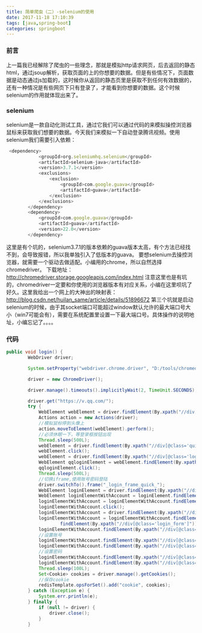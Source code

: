```yaml
---
title: 简单爬虫（二）-selenium的使用
date: 2017-11-18 17:10:39
tags: [java,spring-boot]
categories: springboot
---
```

### 前言
上一篇我已经解除了爬虫的一些理念，那就是模拟http请求网页，后去返回的静态html，通过jsoup解析，获取页面的上的你想要的数据。但是有些情况下，页面数据是动态通过js加载的，这时候你从返回的静态页里是获取不到任何有效数据的，还有一种情况是有些网页下只有登录了，才能看到你想要的数据。这个时候selenium的作用就体现出来了。
### selenium
selenium是一款自动化测试工具，通过它我们可以通过代码的来模拟操控浏览器鼠标来获取我们想要的数据。今天我们来模拟一下自动登录腾讯视频。使用selenium我们需要引入依赖：
<!--more-->
```js
 <dependency>
            <groupId>org.seleniumhq.selenium</groupId>
            <artifactId>selenium-java</artifactId>
            <version>3.7.1</version>
            <exclusions>
                <exclusion>
                    <groupId>com.google.guava</groupId>
                    <artifactId>guava</artifactId>
                </exclusion>
            </exclusions>
        </dependency>
        <dependency>
            <groupId>com.google.guava</groupId>
            <artifactId>guava</artifactId>
            <version>22.0</version>
        </dependency>
```
这里是有个坑的，selenium3.7.1的版本依赖的guava版本太高，有个方法已经找不到，会导致报错，所以我单独引入了低版本的guava。
要想selenium去操控浏览器，就需要一个驱动去做适配。小编用的chrome，所以自然选择chromedriver。
下载地址：http://chromedriver.storage.googleapis.com/index.html
注意这里也是有坑的，chromedriver一定要和你使用的浏览器版本有对应关系，小编在这里呗坑了好久。这里我给出一个网上的大神出的映射表：http://blog.csdn.net/huilan_same/article/details/51896672
第三个坑就是启动selenium的时候，由于其socket端口可能超过window默认允许的最大端口号大小（win7可能会有），需要在系统配置里设置一下最大端口号。具体操作的说明地址，小编忘记了。。。。
### 代码
```java
public void login() {
        WebDriver driver;

        System.setProperty("webdriver.chrome.driver", "D:/tools/chromedriver/chromedriver.exe");//这一步必不可少

        driver = new ChromeDriver();

        driver.manage().timeouts().implicitlyWait(2, TimeUnit.SECONDS);

        driver.get("https://v.qq.com/");
        try {
            WebElement webElement = driver.findElement(By.xpath("//div[@class='quick_item quick_user']"));
            Actions action = new Actions(driver);
            //模拟鼠标停到头像上
            action.moveToElement(webElement).perform();
            //必须休眠一下，等登录框按钮出现
            Thread.sleep(500L);
            webElement = driver.findElement(By.xpath("//div[@class='quick_pop_btn']"));
            webElement.click();
            webElement = driver.findElement(By.xpath("//div[@class='login_btns']"));
            WebElement qqloginElement = webElement.findElement(By.xpath("//a[@class='btn_qq _login_type_item']"));
            qqloginElement.click();
            Thread.sleep(500L);
            //切换iframe,使用账号密码登陆
            driver.switchTo().frame("_login_frame_quick_");
            WebElement loginElement = driver.findElement(By.xpath("//div[@class='login']"));
            WebElement loginElementWithAccount = loginElement.findElement(By.xpath("//div[@class='bottom hide']"));
            loginElementWithAccount = loginElementWithAccount.findElement(By.xpath("//a[@id='switcher_plogin']"));
            loginElementWithAccount.click();
            loginElementWithAccount = driver.findElement(By.xpath("//div[@class='web_qr_login']"));
            loginElementWithAccount = loginElementWithAccount.findElement(By.xpath("//div[@class='web_qr_login_show']")).findElement(By.xpath("//div[@class='web_login']")).
                    findElement(By.xpath("//div[@class='login_form']"));
            loginElementWithAccount.findElement(By.xpath("//div[@class='uinArea']")).findElement(By.id("u")).clear();
            //设置账号
            loginElementWithAccount.findElement(By.xpath("//div[@class='uinArea']")).findElement(By.id("u")).sendKeys("XXXX");
            loginElementWithAccount.findElement(By.xpath("//div[@class='pwdArea']")).findElement(By.id("p")).clear();
            //设置密码
            loginElementWithAccount.findElement(By.xpath("//div[@class='pwdArea']")).findElement(By.id("p")).sendKeys("XXXXX");
            loginElementWithAccount.findElement(By.xpath("//div[@class='submit']")).findElement(By.xpath("//a[@class='login_button']")).click();
            Thread.sleep(100L);
            Set<Cookie> cookies = driver.manage().getCookies();
            //保存cookie
            redisTemplate.opsForSet().add("cookie", cookies);
        } catch (Exception e) {
            System.err.println(e);
        } finally {
            if (null != driver) {
                driver.close();
            }
        }
```